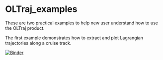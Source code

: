 # OLTraj_examples
These are two practical examples to help new user understand how to use the OLTraj product.

The first example demonstrates how to extract and plot Lagrangian trajectories along a cruise track.

[![Binder](https://mybinder.org/badge_logo.svg)](https://mybinder.org/v2/gh/grgdll/OLTraj_examples/HEAD?filepath=1_Plot_traj%2FSource%2FOLTraj_eg_1.ipynb)
